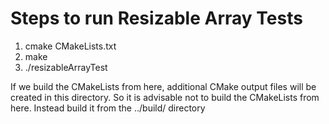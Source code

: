 # Steps to run Resizable Array Tests

1. cmake CMakeLists.txt
2. make
3. ./resizableArrayTest

If we build the CMakeLists from here, additional CMake output files will be created in this directory. So it is advisable not to build the CMakeLists from here. Instead build it from the ../build/ directory
